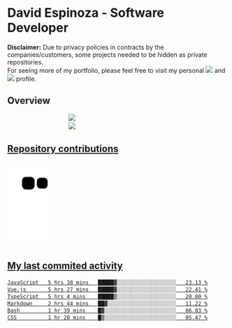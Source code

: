 # David Espinoza - Software Developer
<div id="links">
  <p>
    <strong>Disclaimer:</strong> Due to privacy policies in contracts by the companies/customers, some projects needed to be hidden as private repositories. <br />
For seeing more of my portfolio, please feel free to visit my personal <a href="https://davidespinoza.dev" target="_blank"><img src="https://img.shields.io/badge/website-000000?style=for-the-badge&logo=About.me&logoColor=white" target="_blank"></a> and <a href="https://www.linkedin.com/in/despinozap" target="_blank"><img src="https://img.shields.io/badge/LinkedIn-0077B5?style=for-the-badge&logo=linkedin&logoColor=white" target="_blank"></a> profile.
  </p>
</div>

## Overview

<div id="stats">
  <a href="https://github.com/despinozap">
  <img height="180em" style="margin: 0em 10em;" src="https://github-readme-stats.vercel.app/api?username=despinozap&show_icons=true&include_all_commits=true&count_private=true&theme=default"/>
  <img height="180em" style="margin: 0em 10em;" src="https://github-readme-stats.vercel.app/api/top-langs/?username=despinozap&layout=compact&langs_count=7&theme=default"/>
</div>
 
## Repository contributions
<div id="snake"> 

  ![Snake animation](https://github.com/despinozap/despinozap/blob/output/github-contribution-grid-snake.svg)
</div>

## My last commited activity
<!--START_SECTION:waka-->

```text
JavaScript   5 hrs 38 mins   █████▓░░░░░░░░░░░░░░░░░░░   23.13 %
Vue.js       5 hrs 27 mins   █████▓░░░░░░░░░░░░░░░░░░░   22.41 %
TypeScript   5 hrs 4 mins    █████▒░░░░░░░░░░░░░░░░░░░   20.80 %
Markdown     2 hrs 44 mins   ██▓░░░░░░░░░░░░░░░░░░░░░░   11.22 %
Bash         1 hr 39 mins    █▓░░░░░░░░░░░░░░░░░░░░░░░   06.83 %
CSS          1 hr 20 mins    █▒░░░░░░░░░░░░░░░░░░░░░░░   05.47 %
```

<!--END_SECTION:waka-->
